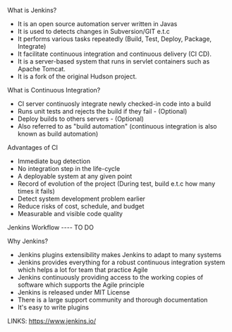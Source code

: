 What is Jenkins?
- It is an open source automation server written in Javas
- It is used to detects changes in Subversion/GIT e.t.c
- It performs various tasks repeatedly (Build, Test, Deploy, Package, Integrate)
- It facilitate continuous integration and continuous delivery (CI CD).
- It is a server-based system that runs in servlet containers such as Apache Tomcat.
- It is a fork of the original Hudson project. 

What is Continuous Integration? 
- CI server continuosly integrate newly checked-in code into a build 
- Runs unit tests and rejects the build if they fail - (Optional) 
- Deploy builds to others servers - (Optional) 
- Also referred to as "build automation" (continuous integration is also known as build automation)

Advantages of CI
- Immediate bug detection 
- No integration step in the life-cycle
- A deployable system at any given point 
- Record of evolution of the project (During test, build e.t.c how many times it fails)
- Detect system development problem earlier 
- Reduce risks of cost, schedule, and budget 
- Measurable and visible code quality 

Jenkins Workflow 
---- TO DO 

Why Jenkins?
- Jenkins plugins extensibility makes Jenkins to adapt to many systems 
- Jenkins provides everything for a robust continuous integration system which helps a lot for team that 
  practice Agile 
- Jenkins continuously providing access to the working copies of software which supports the Agile principle 
- Jenkins is released under MIT License 
- There is a large support community and thorough documentation 
- It's easy to write plugins 

LINKS: 
https://www.jenkins.io/